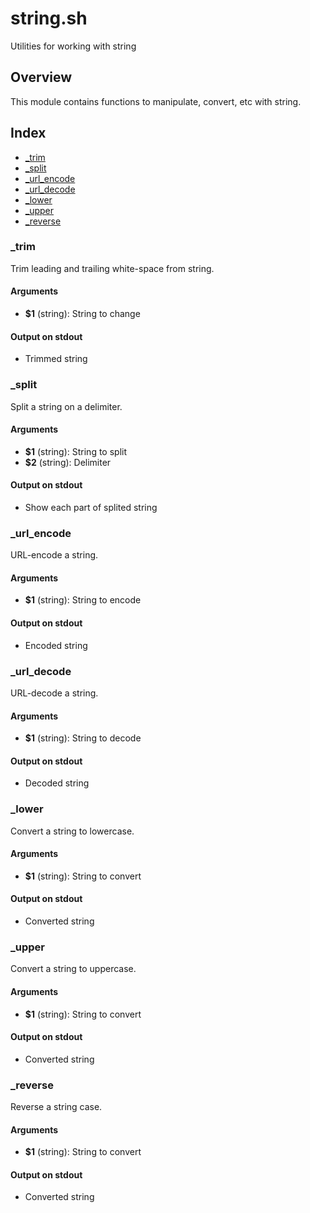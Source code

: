 # string.sh

Utilities for working with string

## Overview

This module contains functions to manipulate, convert, etc with string.

## Index

* [_trim](#trim)
* [_split](#split)
* [_url_encode](#urlencode)
* [_url_decode](#urldecode)
* [_lower](#lower)
* [_upper](#upper)
* [_reverse](#reverse)

### _trim

Trim leading and trailing white-space from string.

#### Arguments

* **$1** (string): String to change

#### Output on stdout

* Trimmed string

### _split

Split a string on a delimiter.

#### Arguments

* **$1** (string): String to split
* **$2** (string): Delimiter

#### Output on stdout

* Show each part of splited string

### _url_encode

URL-encode a string.

#### Arguments

* **$1** (string): String to encode

#### Output on stdout

* Encoded string

### _url_decode

URL-decode a string.

#### Arguments

* **$1** (string): String to decode

#### Output on stdout

* Decoded string

### _lower

Convert a string to lowercase.

#### Arguments

* **$1** (string): String to convert

#### Output on stdout

* Converted string

### _upper

Convert a string to uppercase.

#### Arguments

* **$1** (string): String to convert

#### Output on stdout

* Converted string

### _reverse

Reverse a string case.

#### Arguments

* **$1** (string): String to convert

#### Output on stdout

* Converted string

